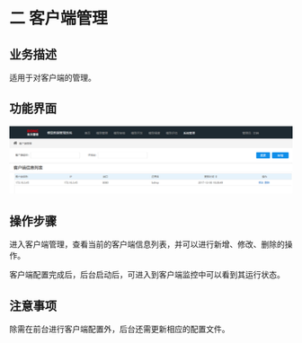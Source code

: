# 二   客户端管理

## 业务描述

适用于对客户端的管理。

## 功能界面

![](/assets/客户端管理.png)

## 操作步骤

进入客户端管理，查看当前的客户端信息列表，并可以进行新增、修改、删除的操作。

客户端配置完成后，后台启动后，可进入到客户端监控中可以看到其运行状态。

## 注意事项

除需在前台进行客户端配置外，后台还需更新相应的配置文件。



